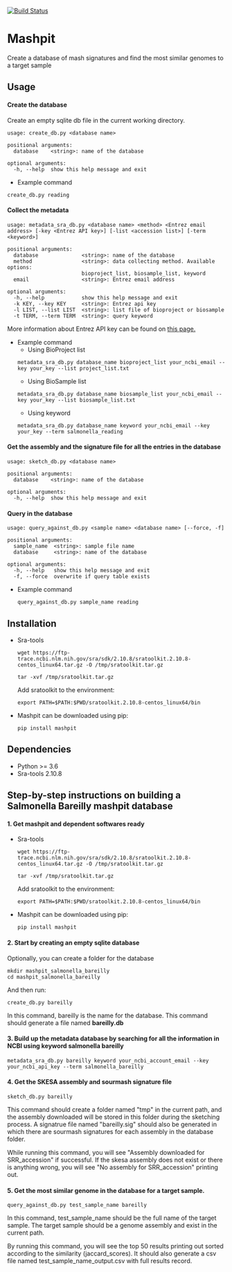 [![Build Status](https://www.travis-ci.com/tongzhouxu/mashpit.svg?branch=master)](https://www.travis-ci.com/tongzhouxu/mashpit)
# Mashpit
Create a database of mash signatures and find the most similar genomes to a target sample 

## Usage

#### Create the database
Create an empty sqlite db file in the current working directory.
```
usage: create_db.py <database name>

positional arguments:
  database    <string>: name of the database

optional arguments:
  -h, --help  show this help message and exit
```
- Example command
```
create_db.py reading
```
#### Collect the metadata
```
usage: metadata_sra_db.py <database name> <method> <Entrez email address> [-key <Entrez API key>] [-list <accession list>] [-term <keyword>]

positional arguments:
  database              <string>: name of the database
  method                <string>: data collecting method. Available options:
                        bioproject_list, biosample_list, keyword
  email                 <string>: Entrez email address

optional arguments:
  -h, --help            show this help message and exit
  -k KEY, --key KEY     <string>: Entrez api key
  -l LIST, --list LIST  <string>: list file of bioproject or biosample
  -t TERM, --term TERM  <string>: query keyword
```
More information about Entrez API key can be found on [this page.](https://ncbiinsights.ncbi.nlm.nih.gov/2017/11/02/new-api-keys-for-the-e-utilities/)
- Example command
  - Using BioProject list
  ```
  metadata_sra_db.py database_name bioproject_list your_ncbi_email --key your_key --list project_list.txt
  ```
  - Using BioSample list
  ```
  metadata_sra_db.py database_name biosample_list your_ncbi_email --key your_key --list biosample_list.txt
  ```
  - Using keyword
  ```
  metadata_sra_db.py database_name keyword your_ncbi_email --key your_key --term salmonella_reading
  ```

#### Get the assembly and the signature file for all the entries in the database
```
usage: sketch_db.py <database name>

positional arguments:
  database    <string>: name of the database

optional arguments:
  -h, --help  show this help message and exit
```

#### Query in the database
```
usage: query_against_db.py <sample name> <database name> [--force, -f]

positional arguments:
  sample_name  <string>: sample file name
  database     <string>: name of the database

optional arguments:
  -h, --help   show this help message and exit
  -f, --force  overwrite if query table exists
```
- Example command
  ```
  query_against_db.py sample_name reading
  ```

## Installation
- Sra-tools
  ```
  wget https://ftp-trace.ncbi.nlm.nih.gov/sra/sdk/2.10.8/sratoolkit.2.10.8-centos_linux64.tar.gz -O /tmp/sratoolkit.tar.gz
  ```
  ```
  tar -xvf /tmp/sratoolkit.tar.gz
  ```
  Add sratoolkit to the environment:
  ```
  export PATH=$PATH:$PWD/sratoolkit.2.10.8-centos_linux64/bin
  ```

- Mashpit can be downloaded using pip:
  ```
  pip install mashpit
  ```


## Dependencies

- Python >= 3.6
- Sra-tools 2.10.8

## Step-by-step instructions on building a Salmonella Bareilly mashpit database

#### 1. Get mashpit and dependent softwares ready

- Sra-tools
  ```
  wget https://ftp-trace.ncbi.nlm.nih.gov/sra/sdk/2.10.8/sratoolkit.2.10.8-centos_linux64.tar.gz -O /tmp/sratoolkit.tar.gz
  ```
  ```
  tar -xvf /tmp/sratoolkit.tar.gz
  ```
  Add sratoolkit to the environment:
  ```
  export PATH=$PATH:$PWD/sratoolkit.2.10.8-centos_linux64/bin
  ```

- Mashpit can be downloaded using pip:
  ```
  pip install mashpit
  ```

#### 2. Start by creating an empty sqlite database

  Optionally, you can create a folder for the database
  ```
  mkdir mashpit_salmonella_bareilly
  cd mashpit_salmonella_bareilly
  ```
  And then run:
  ```
  create_db.py bareilly
  ```
  In this command, bareilly is the name for the database. This command should generate a file named **bareilly.db**

#### 3. Build up the metadata database by searching for all the information in NCBI using keyword salmonella bareilly

  ```
  metadata_sra_db.py bareilly keyword your_ncbi_account_email --key your_ncbi_api_key --term salmonella_bareilly
  ```
  
 #### 4. Get the SKESA assembly and sourmash signature file
 
  ```
  sketch_db.py bareilly
  ```

  This command should create a folder named "tmp" in the current path, and the assembly downloaded will be stored in this folder during the sketching process. A signatrue file named "bareilly.sig" should also be generated in which there are sourmash signatures for each assembly in the database folder.
 
  While running this command, you will see "Assembly downloaded for SRR_accession" if successful. If the skesa assembly does not exist or there is anything wrong, you will see "No assembly for SRR_accession" printing out.
  
 #### 5. Get the most similar genome in the database for a target sample.
 
   ```
   query_against_db.py test_sample_name bareilly
   ```
   
   In this command, test_sample_name should be the full name of the target sample. The target sample should be a genome assembly and exist in the current path.
   
   By running this command, you will see the top 50 results printing out sorted according to the similarity (jaccard_scores). It should also generate a csv file named test_sample_name_output.csv with full results record.